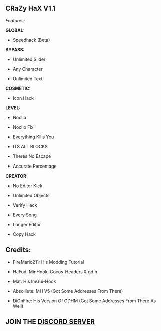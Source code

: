 ## CRaZy HaX V1.1

*Features:*

**GLOBAL:**

- Speedhack (Beta)

**BYPASS:**

- Unlimited Slider

- Any Character

- Unlimited Text

**COSMETIC:**

- Icon Hack

**LEVEL:**

- Noclip

- Noclip Fix

- Everything Kills You

- ITS ALL BLOCKS

- Theres No Escape

- Accurate Percentage

**CREATOR:**

- No Editor Kick

- Unlimited Objects

- Verify Hack

- Every Song

- Longer Editor

- Copy Hack

## Credits:

- FireMario211: His Modding Tutorial

- HJFod: MinHook, Cocos-Headers & gd.h

- Mat: His ImGui-Hook

- Absolllute: MH V5 (Got Some Addresses From There)

- DiOnFire: His Version Of GDHM (Got Some Addresses From There As Well)

## JOIN THE <a href="https://discord.gg/RrVbrDF7GR">DISCORD SERVER</a>